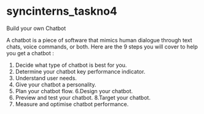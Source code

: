 # syncinterns_taskno4

Build your own Chatbot

A chatbot is a piece of software that mimics
human dialogue through text chats, voice
commands, or both. Here are the 9 steps you will
cover to help you get a chatbot :
 1. Decide what type of chatbot is best for you.
2. Determine your chatbot key performance
indicator.
3. Understand user needs.
4. Give your chatbot a personality.
5. Plan your chatbot flow.
6.Design your chatbot.
7. Preview and test your chatbot.
8.Target your chatbot.
9. Measure and optimise chatbot performance.
